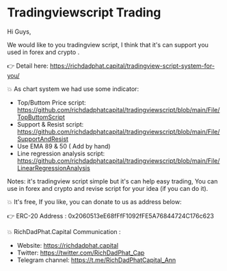 # Tradingviewscript Trading
 Hi Guys,

We would like to you tradingview  script, I think that it's  can support you used in forex and crypto .
 
 👉 Detail here: https://richdadphat.capital/tradingview-script-system-for-you/

💥 As chart system we had use some indicator:

+ Top/Buttom Price script: https://github.com/richdadphatcapital/tradingviewscript/blob/main/File/TopButtomScript
+ Support & Resist script: https://github.com/richdadphatcapital/tradingviewscript/blob/main/File/SupportAndResist
+ Use EMA 89 & 50 ( Add by hand)
+ Line regression analysis script: https://github.com/richdadphatcapital/tradingviewscript/blob/main/File/LinearRegressionAnalysis

Notes: it's tradingview script simple but it's can help easy trading, You can use in forex and crypto and revise script for your idea (if you can do it).

💥 It's free, If you like, you can donate to us as address below:

 👉 ERC-20 Address : 0x2060513eE68fFfF1092fFE5A76844724C176c623

💥 RichDadPhat.Capital Communication :
+ Website: https://richdadphat.capital
+ Twitter: https://twitter.com/RichDadPhat_Cap
+ Telegram channel: https://t.me/RichDadPhatCapital_Ann
